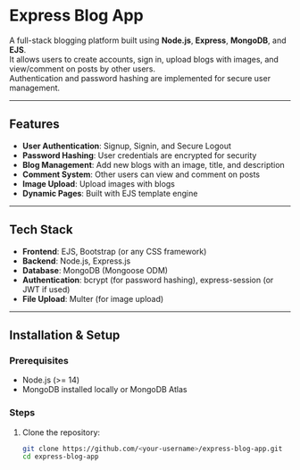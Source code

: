 # Express Blog App

A full-stack blogging platform built using **Node.js**, **Express**, **MongoDB**, and **EJS**.  
It allows users to create accounts, sign in, upload blogs with images, and view/comment on posts by other users.  
Authentication and password hashing are implemented for secure user management.

---

## Features
- **User Authentication**: Signup, Signin, and Secure Logout
- **Password Hashing**: User credentials are encrypted for security
- **Blog Management**: Add new blogs with an image, title, and description
- **Comment System**: Other users can view and comment on posts
- **Image Upload**: Upload images with blogs
- **Dynamic Pages**: Built with EJS template engine

---

## Tech Stack
- **Frontend**: EJS, Bootstrap (or any CSS framework)
- **Backend**: Node.js, Express.js
- **Database**: MongoDB (Mongoose ODM)
- **Authentication**: bcrypt (for password hashing), express-session (or JWT if used)
- **File Upload**: Multer (for image upload)

---

## Installation & Setup

### Prerequisites
- Node.js (>= 14)
- MongoDB installed locally or MongoDB Atlas

### Steps
1. Clone the repository:
   ```bash
   git clone https://github.com/<your-username>/express-blog-app.git
   cd express-blog-app

